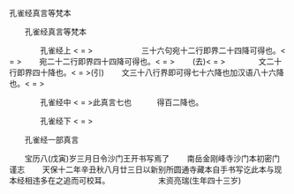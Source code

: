   孔雀经真言等梵本
　　




　　孔雀经真言等梵本


　　　　孔雀经上
< =  >　　　　
　　三十六句宛十二行即界二十四降可得也。< =  >
　　宛二十二行即界四十四降可得也。< =  >
　　(去)< =   >　　
　　文二十行即界四十降也。< =  >(引)
　　文三十八行界即可得七十六降也加汉语八十六降也。< =  >　　

　　　　孔雀经中
< =  >此真言七也　
　　得百二降也。

　　　　孔雀经下
< =  >　　　

　　孔雀经一部真言

　　宝历八(戊寅)岁三月日令沙门王开书写焉了
　　南岳金刚峰寺沙门本初密门谨志
　　天保十二年辛丑秋八月廿三日以新别所圆通寺藏本自手书写讫此本与现本经相违多在之追而可校耳。
　　　　　　末资亮瑞(生年四十三岁)

